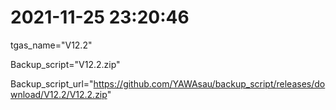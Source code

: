 # 2021-11-25 23:20:46

tgas_name="V12.2"

Backup_script="V12.2.zip"

Backup_script_url="https://github.com/YAWAsau/backup_script/releases/download/V12.2/V12.2.zip"
